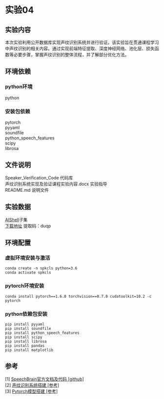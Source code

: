 # 实验04
## 实验内容
本次实验利用公开数据库实现声纹识别系统并进行验证。该实验旨在贯通课程学习中声纹识别的相关内容。通过实现前端特征提取、深度神经网络、池化层、损失函数等必要步骤，掌握声纹识别的整体流程，并了解部分优化方法。
## 环境依赖
### python环境
python
### 安装包依赖
pytorch  
pyyaml  
soundfile  
python_speech_features  
scipy  
librosa  
## 文件说明
Speaker_Verification_Code 代码库  
声纹识别系统实现及验证课程实验内容.docx 实验指导  
README.md 说明文件
## 实验数据
[AIShell](http://www.openslr.org/33/)子集  
[下载地址](https://pan.baidu.com/s/1ucjXgTnnvMmsRMPa9X0XMQ) 提取码：duqp
## 环境配置
### 虚拟环境安装与激活
```
conda create -n spkcls python=3.6
conda activate spkcls
```
### pytorch环境安装
```
conda install pytorch==1.6.0 torchvision==0.7.0 cudatoolkit=10.2 -c pytorch
```
### python依赖包安装
```
pip install pyyaml
pip install soundfile
pip install python_speech_features
pip install scipy
pip install librosa
pip install pandas
pip install matplotlib
```

## 参考
[1] [SpeechBrain官方文档及代码 [github]](https://github.com/speechbrain/speechbrain)  
[2] [声纹识别系统搭建 [参考]](https://github.com/zengchang233/asv_beginner/tree/master)  
[3] [Pytorch模型搭建 [参考]](https://pytorch.org/tutorials/beginner/blitz/neural_networks_tutorial.html#sphx-glr-beginner-blitz-neural-networks-tutorial-py)  